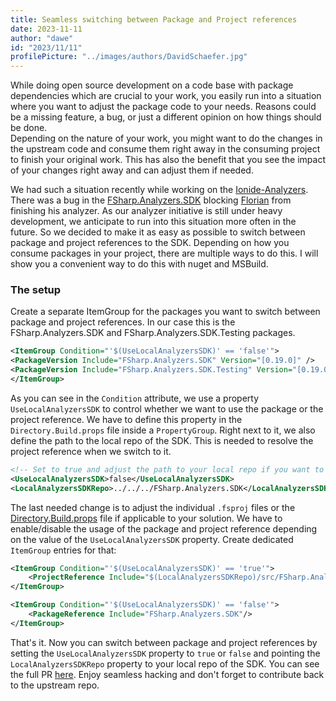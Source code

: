 ```yaml
---
title: Seamless switching between Package and Project references
date: 2023-11-11
author: "dawe"
id: "2023/11/11"
profilePicture: "../images/authors/DavidSchaefer.jpg"
---
```


While doing open source development on a code base with package dependencies which are crucial to your work, you easily run into a situation where you want to adjust the package code to your needs. Reasons could be a missing feature, a bug, or just a different opinion on how things should be done.  
Depending on the nature of your work, you might want to do the changes in the upstream code and consume them right away in the consuming project to finish your original work. This has also the benefit that you see the impact of your changes right away and can adjust them if needed.

We had such a situation recently while working on the [Ionide-Analyzers](https://github.com/ionide/ionide-analyzers). There was a bug in the [FSharp.Analyzers.SDK](https://github.com/ionide/FSharp.Analyzers.SDK) blocking [Florian](https://www.youtube.com/live/H7w4NfF6xsg?si=kuCL3CcevR5Bsqgg&t=1406) from finishing his analyzer.
As our analyzer initiative is still under heavy development, we anticipate to run into this situation more often in the future. So we decided to make it as easy as possible to switch between package and project references to the SDK. Depending on how you consume packages in your project, there are multiple ways to do this. I will show you a convenient way to do this with nuget and MSBuild.

### The setup

Create a separate ItemGroup for the packages you want to switch between package and project references. In our case this is the FSharp.Analyzers.SDK and FSharp.Analyzers.SDK.Testing packages.

```xml
<ItemGroup Condition="'$(UseLocalAnalyzersSDK)' == 'false'">
<PackageVersion Include="FSharp.Analyzers.SDK" Version="[0.19.0]" />
<PackageVersion Include="FSharp.Analyzers.SDK.Testing" Version="[0.19.0]" />
</ItemGroup>
```

As you can see in the `Condition` attribute, we use a property `UseLocalAnalyzersSDK` to control whether we want to use the package or the project reference. We have to define this property in the `Directory.Build.props` file inside a `PropertyGroup`. Right next to it, we also define the path to the local repo of the SDK. This is needed to resolve the project reference when we switch to it.

```xml
<!-- Set to true and adjust the path to your local repo if you want to use that instead of the nuget packages -->
<UseLocalAnalyzersSDK>false</UseLocalAnalyzersSDK>
<LocalAnalyzersSDKRepo>../../../FSharp.Analyzers.SDK</LocalAnalyzersSDKRepo>
```

The last needed change is to adjust the individual `.fsproj` files or the [Directory.Build.props](https://learn.microsoft.com/en-us/visualstudio/msbuild/customize-by-directory?view=vs-2022) file if applicable to your solution. We have to enable/disable the usage of the package and project reference depending on the value of the `UseLocalAnalyzersSDK` property. Create dedicated `ItemGroup` entries for that:

```xml
<ItemGroup Condition="'$(UseLocalAnalyzersSDK)' == 'true'">
    <ProjectReference Include="$(LocalAnalyzersSDKRepo)/src/FSharp.Analyzers.SDK/FSharp.Analyzers.SDK.fsproj" />
</ItemGroup>

<ItemGroup Condition="'$(UseLocalAnalyzersSDK)' == 'false'">
    <PackageReference Include="FSharp.Analyzers.SDK"/>
</ItemGroup>
```

That's it. Now you can switch between package and project references by setting the `UseLocalAnalyzersSDK` property to `true` or `false` and pointing the `LocalAnalyzersSDKRepo` property to your local repo of the SDK. You can see the full PR [here](https://github.com/ionide/ionide-analyzers/pull/18). Enjoy seamless hacking and don't forget to contribute back to the upstream repo.
